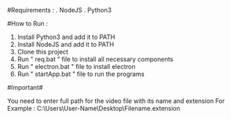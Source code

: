 #Requirements : 
. NodeJS
. Python3

#How to Run :

1. Install Python3 and add it to PATH
2. Install NodeJS and add it to PATH
3. Clone this project
4. Run " req.bat " file to install all necessary components
5. Run " electron.bat " file to install electron
6. Run " startApp.bat " file to run the programs

#Important#

You need to enter full path for the video file with its name and extension
For Example : C:\Users\User-Name\Desktop\Filename.extension